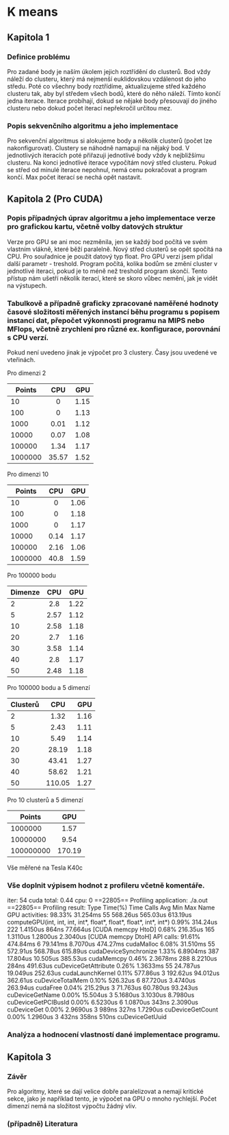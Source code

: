 # K means

## Kapitola 1

### Definice problému

Pro zadané body je naším úkolem jejich roztřídění do clusterů. Bod vždy náleží do clusteru, který má nejmenší euklidovskou vzdálenost do jeho středu. Poté co všechny body roztřídíme, aktualizujeme střed každého clusteru tak, aby byl středem všech bodů, které do něho náleží. Tímto končí jedna iterace. Iterace probíhají, dokud se nějaké body přesouvají do jiného clusteru nebo dokud počet iterací nepřekročil určitou mez.

### Popis sekvenčního algoritmu a jeho implementace

Pro sekvenční algoritmus si alokujeme body a několik clusterů (počet lze nakonfigurovat). Clustery se náhodně namapují na nějaký bod. V jednotlivých iteracích poté přiřazuji jednotlivé body vždy k nejbližšímu clusteru. Na konci jednotlivé iterace vypočítám nový střed clusteru. Pokud se střed od minulé iterace nepohnul, nemá cenu pokračovat a program končí. Max počet iterací se nechá opět nastavit.

## Kapitola 2 (Pro CUDA)

### Popis případných úprav algoritmu a jeho implementace verze pro grafickou kartu, včetně volby datových struktur

Verze pro GPU se ani moc nezměnila, jen se každý bod počítá ve svém vlastním vlákně, které běží paralelně. Nový střed clusterů se opět spočítá na CPU. Pro souřadnice je použit datový typ float. Pro GPU verzi jsem přidal další parametr - treshold. Program počítá, kolika bodům se změní cluster v jednotlivé iteraci, pokud je to méně než treshold program skončí. Tento přístup nám ušetří několik iterací, které se skoro vůbec nemění, jak je vidět na výstupech.

### Tabulkově a případně graficky zpracované naměřené hodnoty časové složitosti měřených instancí běhu programu s popisem instancí dat, přepočet výkonnosti programu na MIPS nebo MFlops, včetně zrychlení pro různé ex. konfigurace, porovnání s CPU verzí.

Pokud není uvedeno jinak je výpočet pro 3 clustery. Časy jsou uvedené ve vteřinách.

Pro dimenzi 2

| Points        | CPU    | GPU   |
| ------------- |:------:| -----:|
| 10            | 0      | 1.15  |
| 100           | 0      | 1.13  |
| 1000          | 0.01   | 1.12  |
| 10000         | 0.07   | 1.08  |
| 100000        | 1.34   | 1.17  |
| 1000000       | 35.57  | 1.52  |

Pro dimenzi 10

| Points        | CPU    | GPU   |
| ------------- |:------:| -----:|
| 10            | 0      | 1.06  |
| 100           | 0      | 1.18  |
| 1000          | 0      | 1.17  |
| 10000         | 0.14   | 1.17  |
| 100000        | 2.16   | 1.06  |
| 1000000       | 40.8   | 1.59  |

Pro 100000 bodu

| Dimenze       | CPU    | GPU   |
| ------------- |:------:| -----:|
| 2             | 2.8    | 1.22  |
| 5             | 2.57   | 1.12  |
| 10            | 2.58   | 1.18  |
| 20            | 2.7    | 1.16  |
| 30            | 3.58   | 1.14  |
| 40            | 2.8    | 1.17  |
| 50            | 2.48   | 1.18  |

Pro 100000 bodu a 5 dimenzí

| Clusterů      | CPU    | GPU   |
| ------------- |:------:| -----:|
| 2             | 1.32   | 1.16  |
| 5             | 2.43   | 1.11  |
| 10            | 5.49   | 1.14  |
| 20            | 28.19  | 1.18  |
| 30            | 43.41  | 1.27  |
| 40            | 58.62  | 1.21  |
| 50            | 110.05 | 1.27  |

Pro 10 clusterů a 5 dimenzí

| Points        | GPU    |
| ------------- |:------:|
| 1000000       | 1.57   |
| 10000000      | 9.54   |
| 100000000     | 170.19 |

Vše měřené na Tesla K40c

### Vše doplnit výpisem hodnot z profileru včetně komentáře.

iter: 54
cuda total: 0.44
cpu: 0
==22805== Profiling application: ./a.out
==22805== Profiling result:
            Type  Time(%)      Time     Calls       Avg       Min       Max  Name
 GPU activities:   98.33%  31.254ms        55  568.26us  565.03us  613.19us  computeGPU(int, int, int, int*, float*, float*, float*, int*, int*)
                    0.99%  314.24us       222  1.4150us     864ns  77.664us  [CUDA memcpy HtoD]
                    0.68%  216.35us       165  1.3110us  1.2800us  2.3040us  [CUDA memcpy DtoH]
      API calls:   91.61%  474.84ms         6  79.141ms  8.7070us  474.27ms  cudaMalloc
                    6.08%  31.510ms        55  572.91us  568.78us  615.89us  cudaDeviceSynchronize
                    1.33%  6.8904ms       387  17.804us  10.505us  385.53us  cudaMemcpy
                    0.46%  2.3678ms       288  8.2210us     284ns  491.63us  cuDeviceGetAttribute
                    0.26%  1.3633ms        55  24.787us  19.049us  252.63us  cudaLaunchKernel
                    0.11%  577.86us         3  192.62us  94.012us  362.61us  cuDeviceTotalMem
                    0.10%  526.32us         6  87.720us  3.4740us  263.94us  cudaFree
                    0.04%  215.29us         3  71.763us  60.780us  93.243us  cuDeviceGetName
                    0.00%  15.504us         3  5.1680us  3.1030us  8.7980us  cuDeviceGetPCIBusId
                    0.00%  6.5230us         6  1.0870us     343ns  2.3090us  cuDeviceGet
                    0.00%  2.9690us         3     989ns     327ns  1.7290us  cuDeviceGetCount
                    0.00%  1.2960us         3     432ns     358ns     510ns  cuDeviceGetUuid

### Analýza a hodnocení vlastností dané implementace programu.

## Kapitola 3

### Závěr

Pro algoritmy, které se dají velice dobře paralelizovat a nemají kritické sekce, jako je například tento, je výpočet na GPU o mnoho rychlejší. Počet dimenzí nemá na složitost výpočtu žádný vliv.

### (případně) Literatura